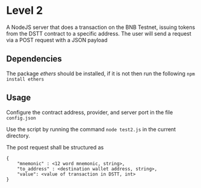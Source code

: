# Level 2

A NodeJS server that does a transaction on the BNB Testnet, issuing tokens from
the DSTT contract to a specific address. The user will send a request via
a POST request with a JSON payload

## Dependencies

The package *ethers* should be installed, if it is not then run the following
```npm install ethers```

## Usage

Configure the contract address, provider, and server port in the file ```config.json```

Use the script by running the command ```node test2.js``` in the current
directory.

The post request shall be structured as 

```
{
    "mnemonic" : <12 word mnemonic, string>,
    "to_address" : <destination wallet address, string>,
    "value": <value of transaction in DSTT, int>
}
```
